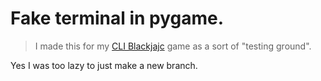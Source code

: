 # Fake terminal in pygame.

> I made this for my [CLI Blackjajc](https://github.com/artur-geyer/CLI-Blackjack) game as a sort of "testing ground".
 
Yes I was too lazy to just make a new branch.
